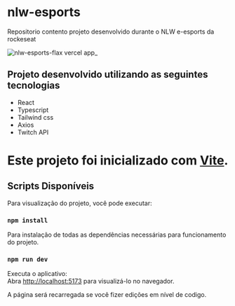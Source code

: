 # nlw-esports
Repositorio contento projeto desenvolvido durante o NLW e-esports da rockeseat

![nlw-esports-flax vercel app_](https://user-images.githubusercontent.com/85570707/193418981-3bbc137d-6c9c-443d-945e-4c6b87f4bfba.png)


## Projeto desenvolvido utilizando as seguintes tecnologias
  - React
  - Typescript
  - Tailwind css
  - Axios
  - Twitch API
 
# Este projeto foi inicializado com [Vite](https://vitejs.dev/).

## Scripts Disponíveis

Para visualização do projeto, você pode executar:

### `npm install`

Para instalação de todas as dependências necessárias para funcionamento do projeto.

### `npm run dev`

Executa o aplicativo:\
Abra [http://localhost:5173](http://localhost:5173) para visualizá-lo no navegador.

A página será recarregada se você fizer edições em nível de codigo.
